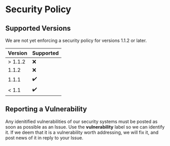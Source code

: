 # Security Policy

## Supported Versions

We are not yet enforcing a security policy for versions 1.1.2 or later.

| Version | Supported          |
| ------- | ------------------ |
| > 1.1.2 | :x:                |
| 1.1.2   | :x:                |
| 1.1.1   | :heavy_check_mark: |
| < 1.1   | :heavy_check_mark: |

## Reporting a Vulnerability

Any idenitified vulnerabilities of our security systems must be posted as soon as possible as an Issue. Use the **vulnerability** label so we can identify it.
If we deem that it is a vulnerability worth addressing, we will fix it, and post news of it in reply to your Issue.
